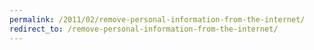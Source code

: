 ```yaml
---
permalink: /2011/02/remove-personal-information-from-the-internet/
redirect_to: /remove-personal-information-from-the-internet/
---
```

